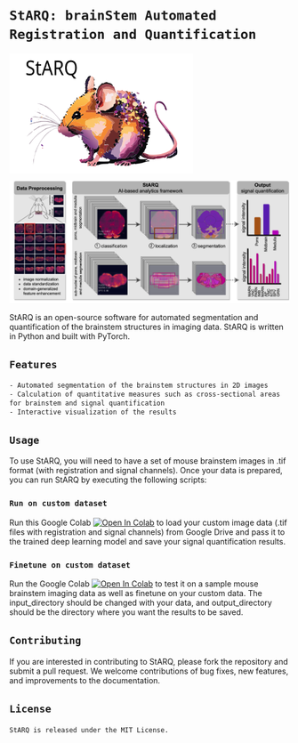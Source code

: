 # ```StARQ: brainStem Automated Registration and Quantification```
  
<p><a href="[https://github.com/itsasimiqbal/StARQ](https://colab.research.google.com/drive/19vQyB9K3jokDSuh9qWAbjBJ8sacyQs2M)"><img src="https://github.com/itsasimiqbal/StARQ/blob/main/StARQ_logo.svg" align="center" width="330" height="215" /> </a>
</p>

![alt text](https://github.com/itsasimiqbal/StARQ/blob/main/GitHub_StARQ.png)

StARQ is an open-source software for automated segmentation and quantification of the brainstem structures in imaging data. StARQ is written in Python and built with PyTorch.

## ```Features```
```
- Automated segmentation of the brainstem structures in 2D images
- Calculation of quantitative measures such as cross-sectional areas for brainstem and signal quantification
- Interactive visualization of the results
```

## ```Usage```
To use StARQ, you will need to have a set of mouse brainstem images in .tif format (with registration and signal channels). Once your data is prepared, you can run StARQ by executing the following scripts: 

### ```Run on custom dataset```
Run this Google Colab [![Open In Colab](https://colab.research.google.com/assets/colab-badge.svg)](https://colab.research.google.com/github/itsasimiqbal/StARQ/blob/main/Inference_StARQ_2_0_2024.ipynb) to load your custom image data (.tif files with registration and signal channels) from Google Drive and pass it to the trained deep learning model and save your signal quantification results.

### ```Finetune on custom dataset```
Run the Google Colab [![Open In Colab](https://colab.research.google.com/assets/colab-badge.svg)](https://colab.research.google.com/github/itsasimiqbal/StARQ/blob/main/StARQ_2_0_2024.ipynb) to test it on a sample mouse brainstem imaging data as well as finetune on your custom data. The input_directory should be changed with your data, and output_directory should be the directory where you want the results to be saved.

## ```Contributing```
If you are interested in contributing to StARQ, please fork the repository and submit a pull request. We welcome contributions of bug fixes, new features, and improvements to the documentation.

## ```License```
```
StARQ is released under the MIT License.
```
